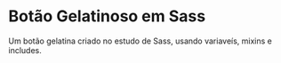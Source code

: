 # Botão Gelatinoso em Sass

Um botão gelatina criado no estudo de Sass, usando variaveís, mixins e includes.

